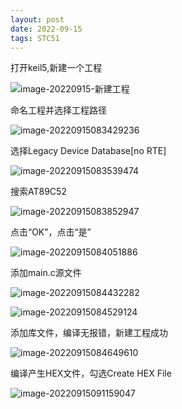 ```yaml
---
layout: post
date: 2022-09-15
tags: STC51   
---
```



打开keil5,新建一个工程

![image-20220915-新建工程](C:\Users\zxr021109\AppData\Roaming\Typora\typora-user-images\image-20220915-1新建工程.png)



命名工程并选择工程路径

![image-20220915083429236](C:\Users\zxr021109\AppData\Roaming\Typora\typora-user-images\image-20220915083429236.png)



选择Legacy Device Database[no RTE]

![image-20220915083539474](C:\Users\zxr021109\AppData\Roaming\Typora\typora-user-images\image-20220915083539474.png)



搜索AT89C52

![image-20220915083852947](C:\Users\zxr021109\AppData\Roaming\Typora\typora-user-images\image-20220915083852947.png)



点击“OK”，点击“是”

![image-20220915084051886](C:\Users\zxr021109\AppData\Roaming\Typora\typora-user-images\image-20220915084051886.png)



添加main.c源文件

![image-20220915084432282](C:\Users\zxr021109\AppData\Roaming\Typora\typora-user-images\image-20220915084432282.png)

![image-20220915084529124](C:\Users\zxr021109\AppData\Roaming\Typora\typora-user-images\image-20220915084529124.png)



添加库文件，编译无报错，新建工程成功

![image-20220915084649610](C:\Users\zxr021109\AppData\Roaming\Typora\typora-user-images\image-20220915084649610.png)



编译产生HEX文件，勾选Create HEX File

![image-20220915091159047](C:\Users\zxr021109\AppData\Roaming\Typora\typora-user-images\image-20220915091159047.png)

